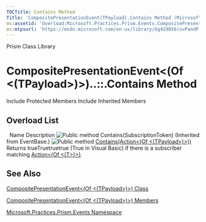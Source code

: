 ```yaml
---
TOCTitle: Contains Method
Title: 'CompositePresentationEvent(TPayload).Contains Method (Microsoft.Practices.Prism.Events)'
ms:assetid: 'Overload:Microsoft.Practices.Prism.Events.CompositePresentationEvent\`1.Contains'
ms:mtpsurl: 'https://msdn.microsoft.com/en-us/library/Gg419056(v=PandP.50)'
---
```


Prism Class Library

CompositePresentationEvent&lt;(Of &lt;(TPayload&gt;)&gt;)..::.Contains Method
=============================================================================

Include Protected Members
Include Inherited Members

Overload List
-------------

<span id="overloadMembersTableToggle"></span>
 
Name
Description
![](https://msdn.microsoft.com/en-us/Gg419056.pubmethod(en-us,PandP.50).gif "Public method")
Contains(SubscriptionToken)
(Inherited from EventBase.)
![](https://msdn.microsoft.com/en-us/Gg419056.pubmethod(en-us,PandP.50).gif "Public method")
[Contains(Action&lt;(Of &lt;(TPayload&gt;)&gt;))](https://msdn.microsoft.com/m:microsoft.practices.prism.events.compositepresentationevent%601.contains(system.action%7b%600%7d))
Returns trueTruetruetrue (True in Visual Basic) if there is a subscriber matching [Action&lt;(Of &lt;(T&gt;)&gt;)](http://msdn2.microsoft.com/en-us/library/018hxwa8).

See Also
--------

<span id="seeAlsoToggle"></span>
[CompositePresentationEvent&lt;(Of &lt;(TPayload&gt;)&gt;) Class](https://msdn.microsoft.com/t:microsoft.practices.prism.events.compositepresentationevent%601)

[CompositePresentationEvent&lt;(Of &lt;(TPayload&gt;)&gt;) Members](https://msdn.microsoft.com/allmembers.t:microsoft.practices.prism.events.compositepresentationevent%601)

[Microsoft.Practices.Prism.Events Namespace](https://msdn.microsoft.com/n:microsoft.practices.prism.events)
